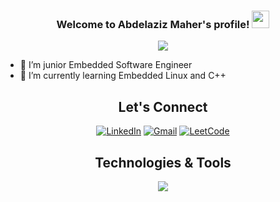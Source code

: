 <h3 align="center">
  Welcome to Abdelaziz Maher's profile!
  <img src="https://media.giphy.com/media/hvRJCLFzcasrR4ia7z/giphy.gif" width="28">
</h3>
<!-- Typing SVG by DenverCoder1 - https://github.com/DenverCoder1/readme-typing-svg -->
<p align="center">
  <a href="https://github.com/DenverCoder1/readme-typing-svg"><img src="https://readme-typing-svg.herokuapp.com/?lines=Embedded%20Software%20Engineer;Always%20learning%20new%20things&font=Fira%20Code&center=true&width=440&height=45&color=f75c7e&vCenter=true&size=22"></a>
</p> 

- 🔭 I’m junior Embedded Software Engineer
- 🌱 I’m currently learning Embedded Linux and C++


<h2 align="center">Let's Connect</h2>

<div align="center">
  
  [![LinkedIn](https://img.shields.io/badge/LinkedIn-blue?style=for-the-badge&logo=linkedin)](https://www.linkedin.com/in/abdelaziz-maher-9985b2229/)
  [![Gmail](https://img.shields.io/badge/Gmail-red?style=for-the-badge&logo=gmail&logoColor=white)](mailto:abdelazizmaher17499@gmail.com)
  [![LeetCode](https://img.shields.io/badge/LeetCode-black?style=for-the-badge&logo=leetcode&logoColor=orange)](https://leetcode.com/u/AbdelazizMaher/)
  
</div>

<h2 align="center">Technologies & Tools</h2> 

<p align="center">
  <a href="https://skillicons.dev">
    <img src="https://skillicons.dev/icons?i=c,cpp,py,linux,git,github,cmake,eclipse,qt,raspberrypi,vscode,visualstudio" />
  </a>
</p>
